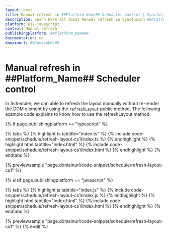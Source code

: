 ```yaml
---
layout: post
title: Manual refresh in ##Platform_Name## Scheduler control | Syncfusion
description: Learn here all about Manual refresh in Syncfusion ##Platform_Name## Scheduler control of Syncfusion Essential JS 2 and more.
platform: ej2-javascript
control: Manual refresh 
publishingplatform: ##Platform_Name##
documentation: ug
domainurl: ##DomainURL##
---
```


# Manual refresh in ##Platform_Name## Scheduler control

In Scheduler, we can able to refresh the layout manually without re-render the DOM element by using the [`refreshLayout`](../../api/schedule/#refreshlayout) public method.  The following example code explains to know how to use the refreshLayout method.

{% if page.publishingplatform == "typescript" %}

 {% tabs %}
{% highlight ts tabtitle="index.ts" %}
{% include code-snippet/schedule/refresh-layout-cs1/index.ts %}
{% endhighlight %}
{% highlight html tabtitle="index.html" %}
{% include code-snippet/schedule/refresh-layout-cs1/index.html %}
{% endhighlight %}
{% endtabs %}
        
{% previewsample "page.domainurl/code-snippet/schedule/refresh-layout-cs1" %}

{% elsif page.publishingplatform == "javascript" %}

{% tabs %}
{% highlight js tabtitle="index.js" %}
{% include code-snippet/schedule/refresh-layout-cs1/index.js %}
{% endhighlight %}
{% highlight html tabtitle="index.html" %}
{% include code-snippet/schedule/refresh-layout-cs1/index.html %}
{% endhighlight %}
{% endtabs %}

{% previewsample "page.domainurl/code-snippet/schedule/refresh-layout-cs1" %}
{% endif %}
